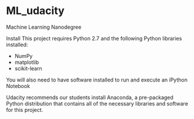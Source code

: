# ML_udacity
Machine Learning Nanodegree

Install
This project requires Python 2.7 and the following Python libraries installed:

* NumPy
* matplotlib
* scikit-learn

You will also need to have software installed to run and execute an iPython Notebook

Udacity recommends our students install Anaconda, a pre-packaged Python distribution that contains all of the necessary libraries and software for this project.
